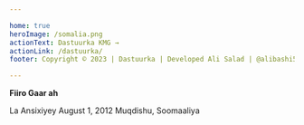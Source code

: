 ```yaml
---

home: true
heroImage: /somalia.png
actionText: Dastuurka KMG →
actionLink: /dastuurka/
footer: Copyright © 2023 | Dastuurka | Developed Ali Salad | @alibashi5

---
```



<div class="tip custom-block"><p class="custom-block-title"></p><strong>Fiiro Gaar ah</strong><p>La Ansixiyey August 1, 2012 Muqdishu, Soomaaliya</p></div>


